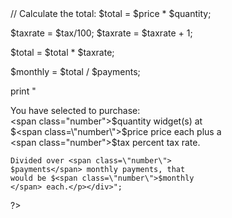 <!DOCTYPE html>
 <head><title>Product Cost Calculator</title></head>
<body>
 <?php 
  // Get the values from the $_POST array:
 $price = $_POST['price'];
 $quantity = $_POST['quantity'];
 $tax = $_POST['tax'];

  // Calculate the total:
  $total = $price * $quantity;

  $taxrate = $tax/100;
  $taxrate = $taxrate + 1;

  $total = $total * $taxrate;

  $monthly = $total / $payments;

  print "<div>You have selected to
    purchase:<br />
    <span class=\"number\">$quantity</span>
    widget(s) at <br />
    $<span class=\"number\">$price</span>
    price each plus a <br />
	<span class=\"number\">$tax</span>
    percent tax rate.<br />

    Divided over <span class=\"number\">
    $payments</span> monthly payments, that
    would be $<span class=\"number\">$monthly
    </span> each.</p></div>";

  ?>
 </body>
 </html>

